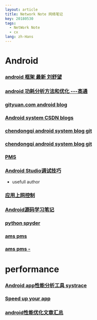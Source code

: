 ```yaml
---
layout: article
title: Network Note 网络笔记
key: 20180530
tags:
  - NetWork Note
  - cx
lang: zh-Hans
---
```


# Android
### [android 框架 最新 刘舒望](http://liuwangshu.cn/categories/Android%E6%A1%86%E6%9E%B6%E5%B1%82/)

### [android 功耗分析方法和优化 ---高通](https://blog.csdn.net/feitian_666/article/details/51780946)

### [gityuan.com android blog](https://github.com/yuanhuihui/yuanhuihui.github.io)

### [Android system CSDN blogs](https://blog.csdn.net/zhangbijun1230/article/category/6500595)

### [chendongqi android system blog git](https://github.com/chendongqi/blog.git)

### [chendongqi android system blog git](http://chendongqi.me/)

### [PMS](https://blog.csdn.net/hehui1860/article/details/38434343)

### [Android Studio调试技巧](http://weishu.me/2015/12/21/android-studio-debug-tips-you-may-not-know/)
-   usefull author

### [应用上网控制](https://blog.csdn.net/xiaoxsen/article/details/78034353)

###  [Android源码学习笔记](https://blog.csdn.net/column/details/13723.html)

### [python spyder](https://www.cnblogs.com/zhaof/p/6915127.html#4122053)

### [ams pms](https://blog.csdn.net/gaugamela/article/details/53183216)

### [ams pms - ](https://blog.csdn.net/qq_23547831/article/details/51224992)


# performance

### [Android app性能分析工具 systrace](https://blog.csdn.net/u012319317/article/details/52641980)

### [Speed up your app](http://blog.udinic.com/2015/09/15/speed-up-your-app)

### [android性能优化文章汇总](https://www.androidperformance.com/2018/05/07/Android-performance-optimization-skills-and-tools/)